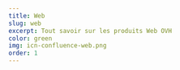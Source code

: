 ```yaml
---
title: Web
slug: web
excerpt: Tout savoir sur les produits Web OVH
color: green
img: icn-confluence-web.png
order: 1
---
```

